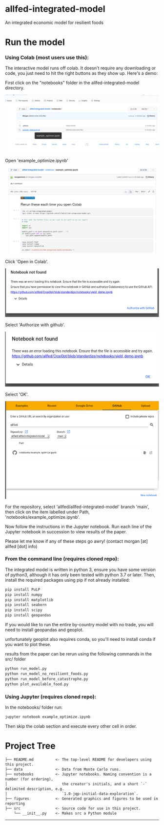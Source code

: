 allfed-integrated-model
==============================

An integrated economic model for resilient foods

# Run the model

### Using Colab (most users use this):
The interactive model runs off colab. It doesn't require any downloading or code, you just need to hit the right buttons as they show up. Here's a demo:

First click on the "notebooks" folder in the allfed-integrated-model directory.

![step2](https://raw.githubusercontent.com/allfed/allfed-integrated-model/main/readme_content/step2.png)

Open 'example_optimize.ipynb'

![step3](https://raw.githubusercontent.com/allfed/allfed-integrated-model/main/readme_content/step3.png)

Click 'Open in Colab'.

![step4](https://raw.githubusercontent.com/allfed/allfed-integrated-model/main/readme_content/step4.png)

Select 'Authorize with github'.

![step5](https://raw.githubusercontent.com/allfed/allfed-integrated-model/main/readme_content/step5.png)

Select 'OK'.

![step6](https://raw.githubusercontent.com/allfed/allfed-integrated-model/main/readme_content/step6.png)

For the repository, select 'allfed/allfed-integrated-model' branch 'main', then click on the item labelled under Path, 'notebooks/example_optimize.ipynb'.

Now follow the instructions in the Jupyter notebook. Run each line of the Jupyter notebook in succession to view results of the paper.

Please let me know if any of these steps go awry! (contact morgan [at] allfed [dot] info)

### From the command line (requires cloned repo):
The integrated model is written in python 3, ensure you have some version of python3, although it has only been tested with python 3.7 or later. Then, install the required packages using pip if not already installed:

```bash
pip install PuLP
pip install numpy
pip install matplotlib
pip install seaborn
pip install scipy
pip install geopandas
```

If you would like to run the entire by-country model with no trade, you will need to install geopandas and geoplot.

unfortunately geoplot also requires conda, so you'll need to install conda if you want to plot these.


results from the paper can be rerun using the following commands in the src/ folder

```bash
python run_model.py
python run_model_no_resilient_foods.py
python run_model_before_catastrophe.py
python plot_available_food.py
```

### Using Jupyter (requires cloned repo):
In the notebooks/ folder run:

```bash
jupyter notebook example_optimize.ipynb
```

Then skip the colab section and execute every other cell in order.

# Project Tree

    ├── README.md          <- The top-level README for developers using this project.
    ├── data               <- Data from Monte Carlo runs.
    ├── notebooks          <- Jupyter notebooks. Naming convention is a number (for ordering),
    │                         the creator's initials, and a short `-` delimited description, e.g.
    │                         `1.0-jqp-initial-data-exploration`.
    ├── figures            <- Generated graphics and figures to be used in reporting
    ├── src                <- Source code for use in this project.
        └── __init__.py    <- Makes src a Python module

--------
